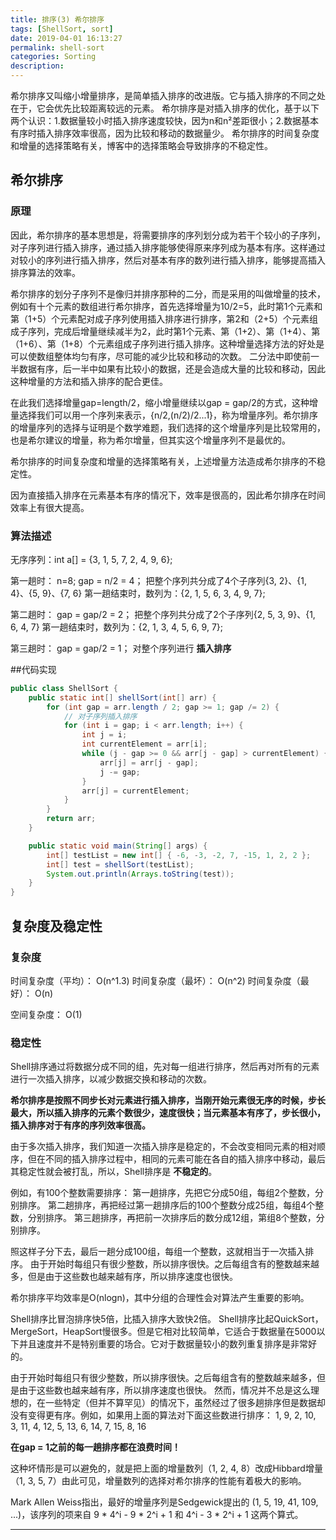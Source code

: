 ```yaml
---
title: 排序(3) 希尔排序
tags: [ShellSort, sort]
date: 2019-04-01 16:13:27
permalink: shell-sort
categories: Sorting
description:
---
```

<p class="description">希尔排序又叫缩小增量排序，是简单插入排序的改进版。它与插入排序的不同之处在于，它会优先比较距离较远的元素。 希尔排序是对插入排序的优化，基于以下两个认识：1.数据量较小时插入排序速度较快，因为n和n²差距很小；2.数据基本有序时插入排序效率很高，因为比较和移动的数据量少。 希尔排序的时间复杂度和增量的选择策略有关，博客中的选择策略会导致排序的不稳定性。</p>


<!-- more -->

## 希尔排序
### 原理

因此，希尔排序的基本思想是，将需要排序的序列划分成为若干个较小的子序列，对子序列进行插入排序，通过插入排序能够使得原来序列成为基本有序。这样通过对较小的序列进行插入排序，然后对基本有序的数列进行插入排序，能够提高插入排序算法的效率。

希尔排序的划分子序列不是像归并排序那种的二分，而是采用的叫做增量的技术，例如有十个元素的数组进行希尔排序，首先选择增量为10/2=5，此时第1个元素和第（1+5）个元素配对成子序列使用插入排序进行排序，第2和（2+5）个元素组成子序列，完成后增量继续减半为2，此时第1个元素、第（1+2）、第（1+4）、第（1+6）、第（1+8）个元素组成子序列进行插入排序。这种增量选择方法的好处是可以使数组整体均匀有序，尽可能的减少比较和移动的次数。
二分法中即使前一半数据有序，后一半中如果有比较小的数据，还是会造成大量的比较和移动，因此这种增量的方法和插入排序的配合更佳。


在此我们选择增量gap=length/2，缩小增量继续以gap = gap/2的方式，这种增量选择我们可以用一个序列来表示，{n/2,(n/2)/2...1}，称为增量序列。希尔排序的增量序列的选择与证明是个数学难题，我们选择的这个增量序列是比较常用的，也是希尔建议的增量，称为希尔增量，但其实这个增量序列不是最优的。

希尔排序的时间复杂度和增量的选择策略有关，上述增量方法造成希尔排序的不稳定性。


因为直接插入排序在元素基本有序的情况下，效率是很高的，因此希尔排序在时间效率上有很大提高。 


### 算法描述

无序序列：int a[] = {3, 1, 5, 7, 2, 4, 9, 6};

第一趟时：
n=8; gap = n/2 = 4； 把整个序列共分成了4个子序列{3, 2}、{1, 4}、{5, 9}、{7, 6}
第一趟结束时，数列为：{2, 1, 5, 6, 3, 4, 9, 7};

第二趟时：
gap = gap/2 = 2； 把整个序列共分成了2个子序列{2, 5, 3, 9}、{1, 6, 4, 7}
第一趟结束时，数列为：{2, 1, 3, 4, 5, 6, 9, 7};

第三趟时：
gap = gap/2 = 1； 对整个序列进行 **插入排序**



##代码实现
```java Shell排序
public class ShellSort {
	public static int[] shellSort(int[] arr) {
		for (int gap = arr.length / 2; gap >= 1; gap /= 2) {
			// 对子序列插入排序
			for (int i = gap; i < arr.length; i++) {
				int j = i;
				int currentElement = arr[i];
				while (j - gap >= 0 && arr[j - gap] > currentElement) {
					arr[j] = arr[j - gap];
					j -= gap;
				}
				arr[j] = currentElement;
			}
		}
		return arr;
	}

	public static void main(String[] args) {
		int[] testList = new int[] { -6, -3, -2, 7, -15, 1, 2, 2 };
		int[] test = shellSort(testList);
		System.out.println(Arrays.toString(test));
	}
}
```

## 复杂度及稳定性
### 复杂度
时间复杂度（平均）： O(n^1.3)
时间复杂度（最坏）： O(n^2)
时间复杂度（最好）： O(n)

空间复杂度：  O(1)

### 稳定性
Shell排序通过将数据分成不同的组，先对每一组进行排序，然后再对所有的元素进行一次插入排序，以减少数据交换和移动的次数。

**希尔排序是按照不同步长对元素进行插入排序，当刚开始元素很无序的时候，步长最大，所以插入排序的元素个数很少，速度很快；当元素基本有序了，步长很小，插入排序对于有序的序列效率很高。**

由于多次插入排序，我们知道一次插入排序是稳定的，不会改变相同元素的相对顺序，但在不同的插入排序过程中，相同的元素可能在各自的插入排序中移动，最后其稳定性就会被打乱，所以，Shell排序是 **不稳定的**。

例如，有100个整数需要排序：
第一趟排序，先把它分成50组，每组2个整数，分别排序。
第二趟排序，再把经过第一趟排序后的100个整数分成25组，每组4个整数，分别排序。
第三趟排序，再把前一次排序后的数分成12组，第组8个整数，分别排序。

照这样子分下去，最后一趟分成100组，每组一个整数，这就相当于一次插入排序。
由于开始时每组只有很少整数，所以排序很快。之后每组含有的整数越来越多，但是由于这些数也越来越有序，所以排序速度也很快。

希尔排序平均效率是O(nlogn)，其中分组的合理性会对算法产生重要的影响。

Shell排序比冒泡排序快5倍，比插入排序大致快2倍。
Shell排序比起QuickSort，MergeSort，HeapSort慢很多。但是它相对比较简单，它适合于数据量在5000以下并且速度并不是特别重要的场合。它对于数据量较小的数列重复排序是非常好的。

由于开始时每组只有很少整数，所以排序很快。之后每组含有的整数越来越多，但是由于这些数也越来越有序，所以排序速度也很快。
然而，情况并不总是这么理想的，在一些特定（但并不算罕见）的情况下，虽然经过了很多趟排序但是数据却没有变得更有序。例如，如果用上面的算法对下面这些数进行排序：
1, 9, 2, 10, 3, 11, 4, 12, 5, 13, 6, 14, 7, 15, 8, 16

**在gap = 1之前的每一趟排序都在浪费时间！**

这种坏情形是可以避免的，就是把上面的增量数列（1, 2, 4, 8）改成Hibbard增量（1, 3, 5, 7）由此可见，增量数列的选择对希尔排序的性能有着极大的影响。

Mark Allen Weiss指出，最好的增量序列是Sedgewick提出的 (1, 5, 19, 41, 109, ...)，该序列的项来自 9 * 4^i - 9 * 2^i + 1 和 4^i - 3 * 2^i + 1 这两个算式。

<hr />